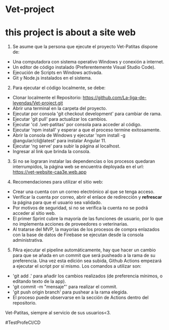# Vet-project
# this project is about a site web

1. Se asume que la persona que ejecute el proyecto Vet-Patitas dispone de:
  - Una computadora con sistema operativo Windows y conexión a internet.
  - Un editor de código instalado (Preferentemente Visual Studio Code).
  - Ejecución de Scripts en Windows activada.
  - Git y Node.js instalados en el sistema.

2. Para ejecutar el código localmente, se debe:
  - Clonar localmente el Repositorio: https://github.com/La-liga-de-leyendas/Vet-project.git
  - Abrir una terminal en la carpeta del proyecto.
  - Ejecutar por consola 'git checkout development' para cambiar de rama.
  - Ejecutar 'git pull' para actualizar los cambios.
  - Ejecutar 'cd .\vet-patitas\' por consola para acceder al código.
  - Ejecutar 'npm install' y esperar a que el proceso termine exitosamente.
  - Abrir la consola de Windows y ejecutar 'npm install -g @angular/cli@latest' para instalar Angular 11.
  - Ejecutar 'ng serve' para subir la página al localhost.
  - Ingresar al link que brinda la consola.

3. Si no se lograran instalar las dependencias o los procesos quedaran interrumpidos, la página web se encuentra deployada en el url:
    https://vet-website-caa3e.web.app

4. Recomendaciones para utilizar el sitio web:
  - Crear una cuenta con un correo electrónico al que se tenga acceso.
  - Verificar la cuenta por correo, abrir el enlace de redirección y **refrescar** la página para que el usuario sea validado. 
  - Por motivos de seguridad, si no se verifica la cuenta no se podrá acceder al sitio web.
  - El primer Sprint cubre la mayoría de las funciones de usuario, por lo que no implementa acciones de proveedores o veterinarias. 
  - Al tratarse del MVP, la mayorías de los procesos de compra enlazados con la base de datos de Firebase se ejecutan desde la consola administrativa.

5. PAra ejecutar el pipeline automáticamente, hay que hacer un cambio para que se añada en un commit que será pusheado a la rama de su preferencia. Una vez esta edición sea subida, Github Actions empezará a ejecutar el script por sí mismo. Los comandos a utilizar son:
  - 'git add .' para añadir los cambios realizados (de preferencia mínimos, o editando texto de la app).
  - 'git commit -m "mensaje"' para realizar el commit.
  - 'git push origin branch' para pushear a la rama elegida.
  - El proceso puede observarse en la sección de Actions dentro del repositorio.

Vet-Patitas, siempre al servicio de sus usuarios<3.

#TestProfeCI/CD
